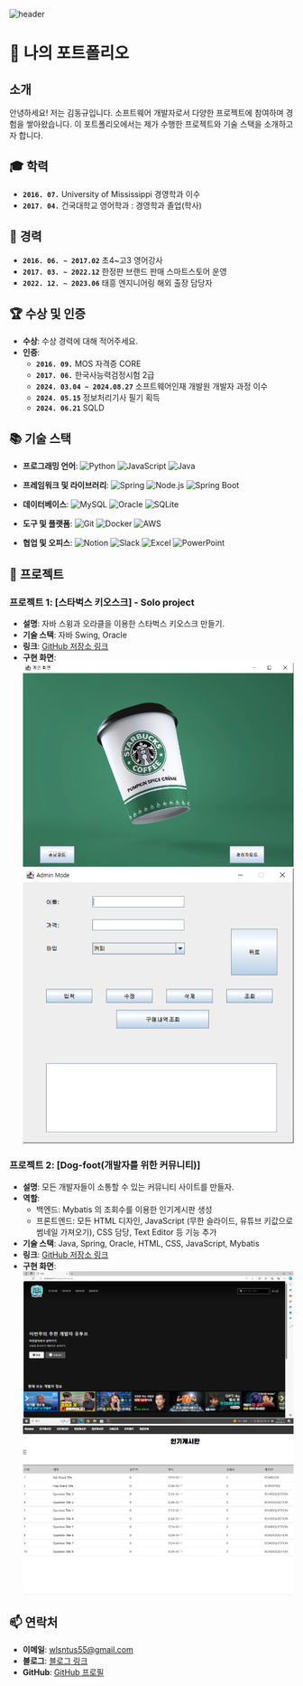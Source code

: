 ![header](https://capsule-render.vercel.app/api?type=waving&color=auto&height=200&section=header&text=PortFolio&fontSize=50&animation=twinkling)

# 💼 나의 포트폴리오

## 소개
안녕하세요! 저는 김동규입니다. 소프트웨어 개발자로서 다양한 프로젝트에 참여하며 경험을 쌓아왔습니다. 이 포트폴리오에서는 제가 수행한 프로젝트와 기술 스택을 소개하고자 합니다.

## 🎓 학력
- **`2016. 07.`** University of Mississippi 경영학과 이수
- **`2017. 04.`** 건국대학교 영어학과 : 경영학과 졸업(학사)

## 💼 경력
- **`2016. 06. ~ 2017.02`** 초4~고3 영어강사
- **`2017. 03. ~ 2022.12`** 한정판 브랜드 판매 스마트스토어 운영
- **`2022. 12. ~ 2023.06`** 태흥 엔지니어링 해외 출장 담당자
  
## 🏆 수상 및 인증
- **수상**: 수상 경력에 대해 적어주세요.
- **인증**:
  - **`2016. 09.`** MOS 자격증 CORE
  - **`2017. 06.`** 한국사능력검정시험 2급
  - **`2024. 03.04 ~ 2024.08.27`** 소프트웨어인재 개발원 개발자 과정 이수
  - **`2024. 05.15`** 정보처리기사 필기 획득
  - **`2024. 06.21`** SQLD
  
## 📚 기술 스택
- **프로그래밍 언어**:
  ![Python](https://img.shields.io/badge/Python-3776AB?style=for-the-badge&logo=python&logoColor=white)
  ![JavaScript](https://img.shields.io/badge/JavaScript-F7DF1E?style=for-the-badge&logo=javascript&logoColor=black)
  ![Java](https://img.shields.io/badge/Java-007396?style=for-the-badge&logo=java&logoColor=white)

- **프레임워크 및 라이브러리**:
  ![Spring](https://img.shields.io/badge/Spring-6DB33F?style=for-the-badge&logo=spring&logoColor=white)
  ![Node.js](https://img.shields.io/badge/Node.js-339933?style=for-the-badge&logo=nodedotjs&logoColor=white)
  ![Spring Boot](https://img.shields.io/badge/Spring%20Boot-6DB33F?style=for-the-badge&logo=springboot&logoColor=white)
  
- **데이터베이스**:
  ![MySQL](https://img.shields.io/badge/MySQL-4479A1?style=for-the-badge&logo=mysql&logoColor=white)
  ![Oracle](https://img.shields.io/badge/Oracle-F80000?style=for-the-badge&logo=oracle&logoColor=white)
  ![SQLite](https://img.shields.io/badge/SQLite-003B57?style=for-the-badge&logo=sqlite&logoColor=white)
  
- **도구 및 플랫폼**:
  ![Git](https://img.shields.io/badge/Git-F05032?style=for-the-badge&logo=git&logoColor=white)
  ![Docker](https://img.shields.io/badge/Docker-2496ED?style=for-the-badge&logo=docker&logoColor=white)
  ![AWS](https://img.shields.io/badge/AWS-232F3E?style=for-the-badge&logo=amazonaws&logoColor=white)
  
- **협업 및 오피스**:
  ![Notion](https://img.shields.io/badge/Notion-000000?style=for-the-badge&logo=notion&logoColor=white)
  ![Slack](https://img.shields.io/badge/Slack-4A154B?style=for-the-badge&logo=slack&logoColor=white)
  ![Excel](https://img.shields.io/badge/Excel-217346?style=for-the-badge&logo=microsoftexcel&logoColor=white)
  ![PowerPoint](https://img.shields.io/badge/PowerPoint-B7472A?style=for-the-badge&logo=microsoftpowerpoint&logoColor=white)

## 🔧 프로젝트

### 프로젝트 1: [스타벅스 키오스크] - Solo project
- **설명**: 자바 스윙과 오라클을 이용한 스타벅스 키오스크 만들기.
- **기술 스택**: 자바 Swing, Oracle
- **링크**: [GitHub 저장소 링크](https://github.com/dongkyukim1/Java_Swing)
- **구현 화면**:
  ![스타벅스 키오스크 구현 화면](https://github.com/dongkyukim1/Java_Swing/blob/main/7%EC%A1%B0_%EC%8A%A4%ED%83%80%EB%B2%85%EC%8A%A4%ED%82%A4%EC%98%A4%EC%8A%A4%ED%81%AC/%EA%B5%AC%ED%98%84%ED%99%94%EB%A9%B4/%EB%A9%94%EC%9D%B8.png)
  ![스타벅스 키오스크 구현 화면](https://github.com/dongkyukim1/Java_Swing/blob/main/7%EC%A1%B0_%EC%8A%A4%ED%83%80%EB%B2%85%EC%8A%A4%ED%82%A4%EC%98%A4%EC%8A%A4%ED%81%AC/%EA%B5%AC%ED%98%84%ED%99%94%EB%A9%B4/%EA%B4%80%EB%A6%AC%EC%9E%90%EB%AA%A8%EB%93%9C.png)

### 프로젝트 2: [Dog-foot(개발자를 위한 커뮤니티)]
- **설명**: 모든 개발자들이 소통할 수 있는 커뮤니티 사이트를 만들자.
- **역할**:
  - 백엔드: Mybatis 의 조회수를 이용한 인기게시판 생성
  - 프론트엔드: 모든 HTML 디자인, JavaScript (무한 슬라이드, 유튜브 키값으로 썸네일 가져오기), CSS 담당, Text Editor 등 기능 추가
- **기술 스택**: Java, Spring, Oracle, HTML, CSS, JavaScript, Mybatis
- **링크**: [GitHub 저장소 링크](https://github.com/dongkyukim1/dogFoot)
- **구현 화면**:
  ![Dog-foot 구현 화면](https://github.com/dongkyukim1/dogFoot/blob/master/%EB%A9%94%EC%9D%B8.png)
  ![Dog-foot 구현 화면](https://github.com/dongkyukim1/dogFoot/blob/master/%EC%9D%B8%EA%B8%B0%EA%B2%8C%EC%8B%9C%ED%8C%90.png)

## 📫 연락처
- **이메일**: wlsntus55@gmail.com
- **블로그**: [블로그 링크](https://begin-developer.tistory.com/)
- **GitHub**: [GitHub 프로필](https://github.com/dongkyukim1)
